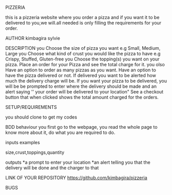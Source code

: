 PIZZERIA

this is a pizzeria website where you order a pizza and if you want it to be delivered to you,we will.all needed is only filling the requirements for your order.

AUTHOR
kimbagira sylvie

DESCRIPTION
you Choose the size of pizza you want e.g Small, Medium, Large
you Choose what kind of crust you would like the pizza to have e.g Crispy, Stuffed, Gluten-free
you Choose the topping(s) you want on your pizza.
Place an order for your Pizza and see the total charge for it.
 you olso Have an option to order as many pizzas as you want.
Have an option to have the pizza delivered or not.  If delivered you want to be alerted how much the delivery charge will be.
If you want your pizza to be delivered, you will be be prompted to enter where the delivery should be made and an alert saying '' your order will be delivered to your location"
See a checkout button that when clicked shows the total amount charged for the orders.

SETUP/REQUIREMENTS

you should clone to get my codes

BDD
behaviour
you first go to the webpage, you read the whole page to know more about it, do what you are required to do.

inputs examples

size,crust,toppings,quantity

outputs
*a prompt to enter your location
*an alert telling you that the delivery will be done and the charger to that

LINK OF YOUR REPOSITORY
https://github.com/kimbagira/pizzeria

BUGS

